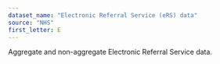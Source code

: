 ```yaml
---
dataset_name: "Electronic Referral Service (eRS) data"
source: "NHS"
first_letter: E
---
```

Aggregate and non-aggregate Electronic Referral Service data.